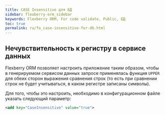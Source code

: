 ```yaml
---
title: CASE Insensitive для БД
sidebar: flexberry-orm_sidebar
keywords: Flexberry ORM, For code validate, Public, БД
toc: true
permalink: ru/fo_case-insensitive-for-db.html
---
```


## Нечувствительность к регистру в сервисе данных

Flexberry ORM позволяет настроить приложение таким образом, чтобы в генерируемом сервисом данных запросе применялась функция `UPPER` для обеих сторон выражения сравнения строк (то есть при сравнении строк не будет учитываться, в каком регистре записаны символы).

Для того, чтобы это настроить, необходимо в конфигурационном файле указать следующий параметр:

```xml
<add key="CaseInsensitive" value="true">
```

